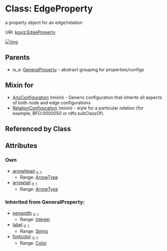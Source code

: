 
# Class: EdgeProperty


a property object for an edge/relation

URI: [kgviz:EdgeProperty](https://w3id.org/kgviz/EdgeProperty)


[![img](https://yuml.me/diagram/nofunky;dir:TB/class/[GeneralProperty],[RelationConfiguration]uses%20-.->[EdgeProperty&#124;arrowhead:ArrowType%20%3F;arrowtail:ArrowType%20%3F;penwidth(i):integer%20%3F;label(i):string%20%3F;fontcolor(i):Color%20%3F],[AnyConfiguration]uses%20-.->[EdgeProperty],[GeneralProperty]^-[EdgeProperty],[RelationConfiguration],[AnyConfiguration])](https://yuml.me/diagram/nofunky;dir:TB/class/[GeneralProperty],[RelationConfiguration]uses%20-.->[EdgeProperty&#124;arrowhead:ArrowType%20%3F;arrowtail:ArrowType%20%3F;penwidth(i):integer%20%3F;label(i):string%20%3F;fontcolor(i):Color%20%3F],[AnyConfiguration]uses%20-.->[EdgeProperty],[GeneralProperty]^-[EdgeProperty],[RelationConfiguration],[AnyConfiguration])

## Parents

 *  is_a: [GeneralProperty](GeneralProperty.md) - abstract grouping for properties/configs

## Mixin for

 * [AnyConfiguration](AnyConfiguration.md) (mixin)  - Generic configuration that inherits all aspects of both node and edge configurations
 * [RelationConfiguration](RelationConfiguration.md) (mixin)  - style for a particular relation (for example, BFO:0000050 or rdfs:subClassOf).

## Referenced by Class


## Attributes


### Own

 * [arrowhead](arrowhead.md)  <sub>0..1</sub>
     * Range: [ArrowType](ArrowType.md)
 * [arrowtail](arrowtail.md)  <sub>0..1</sub>
     * Range: [ArrowType](ArrowType.md)

### Inherited from GeneralProperty:

 * [penwidth](penwidth.md)  <sub>0..1</sub>
     * Range: [Integer](types/Integer.md)
 * [label](label.md)  <sub>0..1</sub>
     * Range: [String](types/String.md)
 * [fontcolor](fontcolor.md)  <sub>0..1</sub>
     * Range: [Color](types/Color.md)
